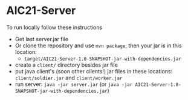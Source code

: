 # AIC21-Server
To run locally follow these instructions
  - Get last server.jar file 
  - Or clone the repository and use `mvn package`, then your jar is in this location: 
    - `target/AIC21-Server-1.0-SNAPSHOT-jar-with-dependencies.jar`
  - create a `client/` directory besides jar file
  - put java client's (soon other cilents!) jar files in these locations: `client/soldier.jar` and `client/worker.jar`
  - run server: `java -jar server.jar` (or `java -jar AIC21-Server-1.0-SNAPSHOT-jar-with-dependencies.jar`) 
